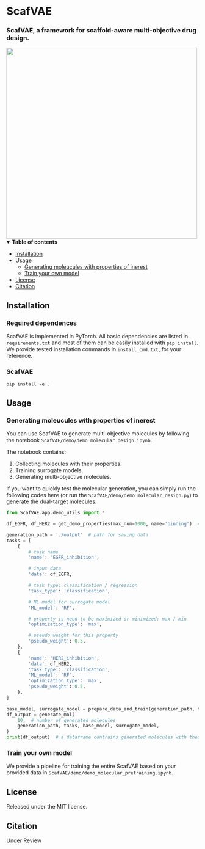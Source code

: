 # ScafVAE

### ScafVAE, a framework for scaffold-aware multi-objective drug design.

<img src="ScafVAE/img/Fig1_simple.png"  width="500" />

<details open><summary><b>Table of contents</b></summary>

- [Installation](#installation)
- [Usage](#usage)
  - [Generating moleucules with properties of inerest](#generation)
  - [Train your own model](#training)
- [License](#license)
- [Citation](#citation)
</details>


## Installation <a name="installation"></a>
### Required dependences
ScafVAE is implemented in PyTorch. All basic dependencies are listed in `requirements.txt` 
and most of them can be easily installed with `pip install`. 
We provide tested installation commands in `install_cmd.txt`, for your reference.

### ScafVAE
  ```pip install -e .```

## Usage <a name="usage"></a>

### Generating moleucules with properties of inerest <a name="generation"></a>

You can use ScafVAE to generate multi-objective molecules by following the notebook `ScafVAE/demo/demo_molecular_design.ipynb`.

The notebook contains:
1. Collecting molecules with their properties.
2. Training surrogate models.
3. Generating multi-objective molecules.

If you want to quickly test the molecular generation, you can simply run the following codes here (or run the `ScafVAE/demo/demo_molecular_design.py`) to generate the dual-target molecules.
```python
from ScafVAE.app.demo_utils import *

df_EGFR, df_HER2 = get_demo_properties(max_num=1000, name='binding')  # get molecules with their properties

generation_path = './output'  # path for saving data
tasks = [
    {
        # task name
        'name': 'EGFR_inhibition',

        # input data
        'data': df_EGFR,

        # task type: classification / regression
        'task_type': 'classification',

        # ML model for surrogate model
        'ML_model': 'RF',

        # property is need to be maximized or minimized: max / min
        'optimization_type': 'max',

        # pseudo weight for this property
        'pseudo_weight': 0.5,
    },
    {
        'name': 'HER2_inhibition',
        'data': df_HER2,
        'task_type': 'classification',
        'ML_model': 'RF',
        'optimization_type': 'max',
        'pseudo_weight': 0.5,
    },
]

base_model, surrogate_model = prepare_data_and_train(generation_path, tasks)
df_output = generate_mol(
    10,  # number of generated molecules
    generation_path, tasks, base_model, surrogate_model,
)
print(df_output)  # a dataframe contrains generated molecules with their properties
```


### Train your own model <a name="training"></a>

We provide a pipeline for training the entire ScafVAE based on your provided data in `ScafVAE/demo/demo_molecular_pretraining.ipynb`.

## License <a name="license"></a>
Released under the MIT license.

## Citation <a name="citation"></a>
Under Review




